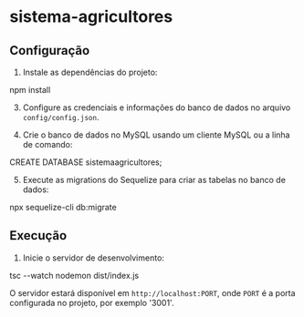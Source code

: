 # sistema-agricultores

## Configuração

1. Instale as dependências do projeto:

npm install


3. Configure as credenciais e informações do banco de dados no arquivo `config/config.json`.

4. Crie o banco de dados no MySQL usando um cliente MySQL ou a linha de comando:

CREATE DATABASE sistemaagricultores;


5. Execute as migrations do Sequelize para criar as tabelas no banco de dados:

npx sequelize-cli db:migrate


## Execução

1. Inicie o servidor de desenvolvimento:

tsc --watch
nodemon dist/index.js


O servidor estará disponível em `http://localhost:PORT`, onde `PORT` é a porta configurada no projeto, por exemplo '3001'.
